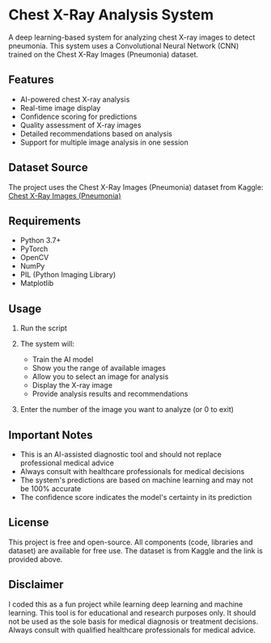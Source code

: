 <h1> Chest X-Ray Analysis System </h1>

A deep learning-based system for analyzing chest X-ray images to detect pneumonia. This system uses a Convolutional Neural Network (CNN) trained on the Chest X-Ray Images (Pneumonia) dataset.

## Features

- AI-powered chest X-ray analysis
- Real-time image display
- Confidence scoring for predictions
- Quality assessment of X-ray images
- Detailed recommendations based on analysis
- Support for multiple image analysis in one session

## Dataset Source

The project uses the Chest X-Ray Images (Pneumonia) dataset from Kaggle:
[Chest X-Ray Images (Pneumonia)](https://www.kaggle.com/datasets/paultimothymooney/chest-xray-pneumonia)

## Requirements

- Python 3.7+
- PyTorch
- OpenCV
- NumPy
- PIL (Python Imaging Library)
- Matplotlib

## Usage

1. Run the script

2. The system will:
   - Train the AI model
   - Show you the range of available images
   - Allow you to select an image for analysis
   - Display the X-ray image
   - Provide analysis results and recommendations

3. Enter the number of the image you want to analyze (or 0 to exit)

## Important Notes

- This is an AI-assisted diagnostic tool and should not replace professional medical advice
- Always consult with healthcare professionals for medical decisions
- The system's predictions are based on machine learning and may not be 100% accurate
- The confidence score indicates the model's certainty in its prediction

## License

This project is free and open-source. All components (code, libraries and dataset) are available for free use. The dataset is from Kaggle and the link is provided above.

## Disclaimer

I coded this as a fun project while learning deep learning and machine learning. This tool is for educational and research purposes only. It should not be used as the sole basis for medical diagnosis or treatment decisions. Always consult with qualified healthcare professionals for medical advice. 
